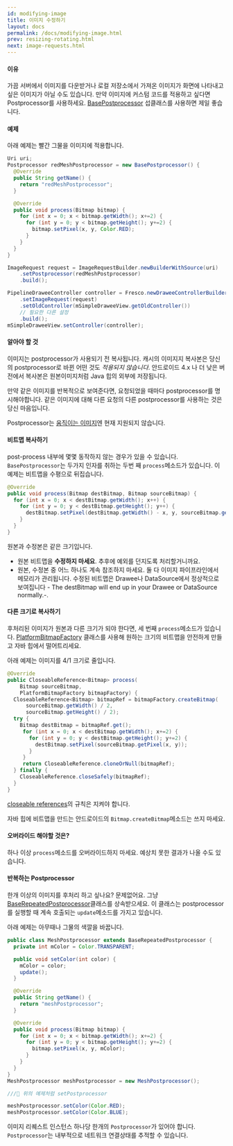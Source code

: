 ```yaml
---
id: modifying-image
title: 이미지 수정하기
layout: docs
permalink: /docs/modifying-image.html
prev: resizing-rotating.html
next: image-requests.html
---
```


#### 이유

가끔 서버에서 이미지를 다운받거나 로컬 저장소에서 가져온 이미지가 화면에 나타내고 싶은 이미지가 아닐 수도 있습니다. 만약 이미지에 커스텀 코드를 적용하고 싶다면 Postprocessor를 사용하세요. [BasePostprocessor](../javadoc/reference/com/facebook/imagepipeline/request/BasePostprocessor.html) 섭클래스를 사용하면 제일 좋습니다.

#### 예제

아래 예제는 빨간 그물을 이미지에 적용합니다.

```java
Uri uri;
Postprocessor redMeshPostprocessor = new BasePostprocessor() {
  @Override
  public String getName() {
    return "redMeshPostprocessor";
  }

  @Override
  public void process(Bitmap bitmap) {
    for (int x = 0; x < bitmap.getWidth(); x+=2) {
      for (int y = 0; y < bitmap.getHeight(); y+=2) {
        bitmap.setPixel(x, y, Color.RED);
      }
    }
  }
}

ImageRequest request = ImageRequestBuilder.newBuilderWithSource(uri)
    .setPostprocessor(redMeshPostprocessor)
    .build();

PipelineDraweeController controller = Fresco.newDraweeControllerBuilder()
    .setImageRequest(request)
    .setOldController(mSimpleDraweeView.getOldController())
    // 필요한 다른 설정
    .build();
mSimpleDraweeView.setController(controller);
```

#### 알아야 할 것

이미지는 postprocessor가 사용되기 전 복사됩니다. 캐시의 이미지지 복사본은 당신의  postprocessor로 바뀐 어떤 것도 *적용되지 않습니다*. 안드로이드 4.x 나 더 낮은 버전에서 복사본은 원본이미지처럼 Java 힙의 외부에 저장됩니다.

만약 같은 이미지를 반복적으로 보여준다면, 요청되었을 때마다 postprocessor를 명시해야합니다. 같은 이미지에 대해 다른 요청의 다른 postprocessor를 사용하는 것은 당신 마음입니다.

Postprocessor는 [움직이는 이미지](animations.html)엔 현재 지원되지 않습니다.

#### 비트맵 복사하기

post-process 내부에 몇몇 동작하지 않는 경우가 있을 수 있습니다. `BasePostprocessor`는 두가지 인자를 취하는 두번 째 `process`메소드가 있습니다. 이 예제는 비트맵을 수평으로 뒤집습니다.

```java
@Override
public void process(Bitmap destBitmap, Bitmap sourceBitmap) {
  for (int x = 0; x < destBitmap.getWidth(); x++) {
    for (int y = 0; y < destBitmap.getHeight(); y++) {
      destBitmap.setPixel(destBitmap.getWidth() - x, y, sourceBitmap.getPixel(x, y));
    }
  }
}
```

원본과 수정본은 같은 크기입니다.

* 원본 비트맵을 **수정하지 마세요**. 추후에 예외를 던지도록 처리할거니까요.
* 원본, 수정본 중 어느 하나도 계속 참조하지 마세요. 둘 다 이미지 파이프라인에서 메모리가 관리됩니다. 수정된 비트맵은 Drawee나 DataSource에서 정상적으로 보여집니다 - The destBitmap will end up in your Drawee or DataSource normally.-.

#### 다른 크기로 복사하기

후처리된 이미지가 원본과 다른 크기가 되야 한다면, 세 번째 `process`메소드가 있습니다. [PlatformBitmapFactory](../javadoc/reference/com/facebook/imagepipeline/bitmaps/PlatformBitmapFactory.html) 클래스를 사용해 원하는 크기의 비트맵을 안전하게 만들고 자바 힙에서 떨어트리세요.

아래 예제는 이미지를 4/1 크기로 줄입니다.

```java
@Override
public CloseableReference<Bitmap> process(
    Bitmap sourceBitmap,
    PlatformBitmapFactory bitmapFactory) {
  CloseableReference<Bitmap> bitmapRef = bitmapFactory.createBitmap(
      sourceBitmap.getWidth() / 2,
      sourceBitmap.getHeight() / 2);
  try {
    Bitmap destBitmap = bitmapRef.get();
	 for (int x = 0; x < destBitmap.getWidth(); x+=2) {
	   for (int y = 0; y < destBitmap.getHeight(); y+=2) {
	     destBitmap.setPixel(sourceBitmap.getPixel(x, y));
	   }
	 }
	 return CloseableReference.cloneOrNull(bitmapRef);
  } finally {
    CloseableReference.closeSafely(bitmapRef);
  }
}
```

[closeable references](closeable-references.html)의 규칙은 지켜야 합니다.

자바 힙에 비트맵을 만드는 안드로이드의 `Bitmap.createBitmap`메소드는 쓰지 마세요.

#### 오버라이드 해야할 것은?

하나 이상 `process`메소드를 오버라이드하지 마세요. 예상치 못한 결과가 나올 수도 있습니다.

#### 반복하는 Postprocessor

한개 이상의 이미지를 후처리 하고 싶나요? 문제없어요. 그냥 [BaseRepeatedPostprocessor](../javadoc/reference/com/facebook/imagepipeline/request/BaseRepeatedPostProcessor.html)클래스를 상속받으세요. 이 클래스는 postprocessor를 실행할 때 계속 호출되는 `update`메소드를 가지고 있습니다.

아래 예제는 아무때나 그물의 색깔을 바꿉니다.

```java
public class MeshPostprocessor extends BaseRepeatedPostprocessor {
  private int mColor = Color.TRANSPARENT;

  public void setColor(int color) {
    mColor = color;
    update();
  }

  @Override
  public String getName() {
    return "meshPostprocessor";
  }

  @Override
  public void process(Bitmap bitmap) {
    for (int x = 0; x < bitmap.getWidth(); x+=2) {
      for (int y = 0; y < bitmap.getHeight(); y+=2) {
        bitmap.setPixel(x, y, mColor);
      }
    }
  }
}
MeshPostprocessor meshPostprocessor = new MeshPostprocessor();

/// 위의 예제처럼 setPostprocessor

meshPostprocessor.setColor(Color.RED);
meshPostprocessor.setColor(Color.BLUE);
```
이미지 리퀘스트 인스턴스 하나당 한개의 `Postprocessor`가 있어야 합니다. `Postprocessor`는 내부적으로 네트워크 연결상태를 추적할 수 있습니다.